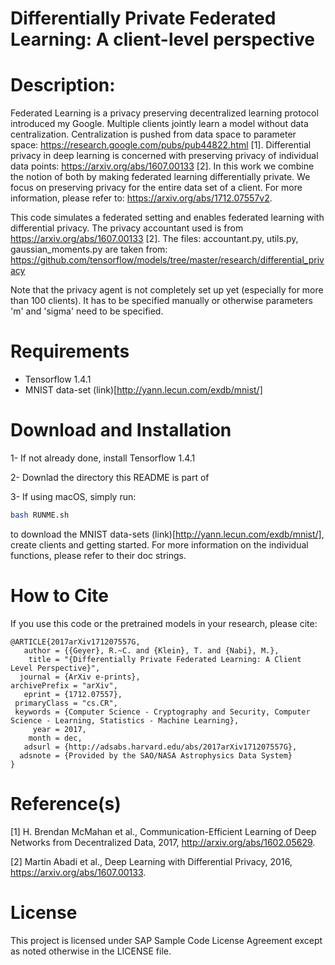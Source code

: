 # Differentially Private Federated Learning: A client-level perspective

Description:
============
Federated Learning is a privacy preserving decentralized learning protocol introduced my Google. Multiple clients jointly learn a model without data centralization. Centralization is pushed from data space to parameter space: https://research.google.com/pubs/pub44822.html [1].
Differential privacy in deep learning is concerned with preserving privacy of individual data points: https://arxiv.org/abs/1607.00133 [2].
In this work we combine the notion of both by making federated learning differentially private. We focus on preserving privacy for the entire data set of a client. For more information, please refer to: https://arxiv.org/abs/1712.07557v2.

This code simulates a federated setting and enables federated learning with differential privacy. The privacy accountant used is from https://arxiv.org/abs/1607.00133 [2]. The files: accountant.py, utils.py, gaussian_moments.py are taken from: https://github.com/tensorflow/models/tree/master/research/differential_privacy

Note that the privacy agent is not completely set up yet (especially for more than 100 clients). It has to be specified manually or otherwise parameters 'm' and 'sigma' need to be specified.

Requirements
============
- Tensorflow 1.4.1
- MNIST data-set (link)[http://yann.lecun.com/exdb/mnist/]

Download and Installation
==========================
1- If not already done, install Tensorflow 1.4.1

2- Downlad the directory this README is part of 

3- If using macOS, simply run: 
```bash
bash RUNME.sh
```
to download the MNIST data-sets (link)[http://yann.lecun.com/exdb/mnist/], create clients and getting started. For more information on the individual functions, please refer to their doc strings.  

How to Cite
===========
If you use this code or the pretrained models in your research,
please cite:

```
@ARTICLE{2017arXiv171207557G,
   author = {{Geyer}, R.~C. and {Klein}, T. and {Nabi}, M.},
    title = "{Differentially Private Federated Learning: A Client Level Perspective}",
  journal = {ArXiv e-prints},
archivePrefix = "arXiv",
   eprint = {1712.07557},
 primaryClass = "cs.CR",
 keywords = {Computer Science - Cryptography and Security, Computer Science - Learning, Statistics - Machine Learning},
     year = 2017,
    month = dec,
   adsurl = {http://adsabs.harvard.edu/abs/2017arXiv171207557G},
  adsnote = {Provided by the SAO/NASA Astrophysics Data System}
}
```

Reference(s)
===========
[1] H. Brendan McMahan et al., Communication-Efficient Learning of Deep Networks from Decentralized Data, 2017, http://arxiv.org/abs/1602.05629.

[2] Martin Abadi et al., Deep Learning with Differential Privacy, 2016, https://arxiv.org/abs/1607.00133.


License
=======

This project is licensed under SAP Sample Code License Agreement except as noted otherwise in the LICENSE file.